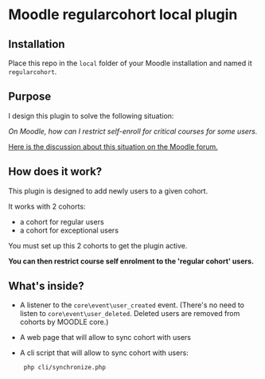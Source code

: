 # Moodle regularcohort local plugin

## Installation

Place this repo in the `local` folder of your Moodle installation and named it `regularcohort`. 

## Purpose

I design this plugin to solve the following situation: 

*On Moodle, how can I restrict self-enroll for critical courses for some users.*

[Here is the discussion about this situation on the Moodle forum.](https://moodle.org/mod/forum/discuss.php?d=354241)

## How does it work?
This plugin is designed to add newly users to a given cohort.

It works with 2 cohorts:
- a cohort for regular users
- a cohort for exceptional users

You must set up  this 2 cohorts to get the plugin active.

**You can then restrict course self enrolment to the 'regular cohort' users.**

## What's inside?

 - A listener to the `core\event\user_created` event. (There's no need to listen to `core\event\user_deleted`. Deleted users are removed from cohorts by MOODLE core.)
 - A web page that will allow to sync cohort with users
 - A cli script that will allow to sync cohort with users: 
 
        php cli/synchronize.php 